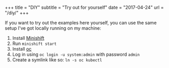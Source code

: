 +++
title = "DIY"
subtitle = "Try out for yourself"
date = "2017-04-24"
url = "/diy/"
+++

If you want to try out the examples here yourself, you can use the same setup
I've got locally running on my machine:

1. Install [Minishift](https://docs.openshift.org/latest/minishift/getting-started/installing.html)
1. Run `minishift start`
1. Install [oc](https://docs.openshift.org/latest/cli_reference/get_started_cli.html#installing-the-cli)
1. Log in using `oc login -u system:admin` with password `admin`
1. Create a symlink like so:  `ln -s oc kubectl`

